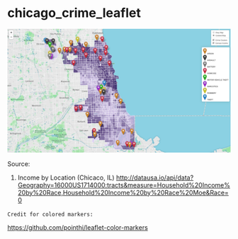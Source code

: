 # chicago_crime_leaflet

![Alt text](Map.png?raw=true "Machine Learning: Crime Clusters")


Source:
1) Income by Location (Chicaco, IL)
http://datausa.io/api/data?Geography=16000US1714000:tracts&measure=Household%20Income%20by%20Race,Household%20Income%20by%20Race%20Moe&Race=0




```Credit for colored markers:  ```

https://github.com/pointhi/leaflet-color-markers
